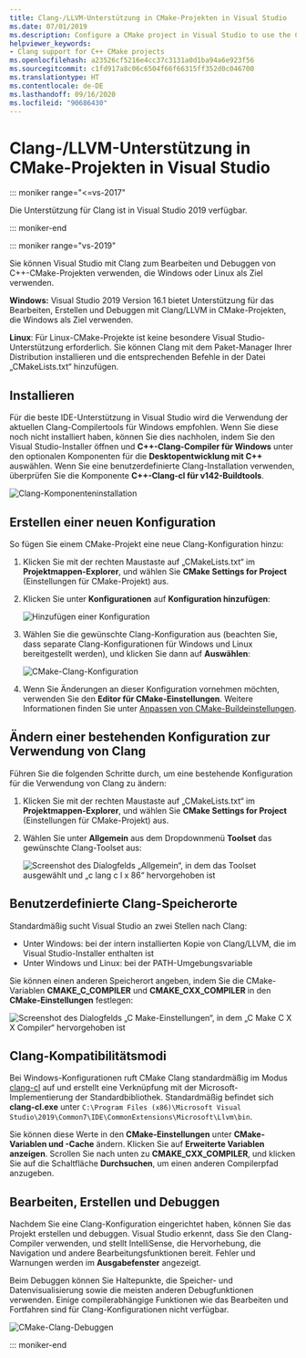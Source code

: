 ```yaml
---
title: Clang-/LLVM-Unterstützung in CMake-Projekten in Visual Studio
ms.date: 07/01/2019
ms.description: Configure a CMake project in Visual Studio to use the Clang/LLVM toolchain.
helpviewer_keywords:
- Clang support for C++ CMake projects
ms.openlocfilehash: a23526cf5216e4cc37c3131a0d1ba94a6e923f56
ms.sourcegitcommit: c1fd917a8c06c6504f66f66315ff352d0c046700
ms.translationtype: HT
ms.contentlocale: de-DE
ms.lasthandoff: 09/16/2020
ms.locfileid: "90686430"
---
```

# <a name="clangllvm-support-in-visual-studio-cmake-projects"></a>Clang-/LLVM-Unterstützung in CMake-Projekten in Visual Studio

::: moniker range="<=vs-2017"

Die Unterstützung für Clang ist in Visual Studio 2019 verfügbar.

::: moniker-end

::: moniker range="vs-2019"

Sie können Visual Studio mit Clang zum Bearbeiten und Debuggen von C++-CMake-Projekten verwenden, die Windows oder Linux als Ziel verwenden.

**Windows:** Visual Studio 2019 Version 16.1 bietet Unterstützung für das Bearbeiten, Erstellen und Debuggen mit Clang/LLVM in CMake-Projekten, die Windows als Ziel verwenden.

**Linux**: Für Linux-CMake-Projekte ist keine besondere Visual Studio-Unterstützung erforderlich. Sie können Clang mit dem Paket-Manager Ihrer Distribution installieren und die entsprechenden Befehle in der Datei „CMakeLists.txt“ hinzufügen.

## <a name="install"></a>Installieren

Für die beste IDE-Unterstützung in Visual Studio wird die Verwendung der aktuellen Clang-Compilertools für Windows empfohlen. Wenn Sie diese noch nicht installiert haben, können Sie dies nachholen, indem Sie den Visual Studio-Installer öffnen und **C++-Clang-Compiler für Windows** unter den optionalen Komponenten für die **Desktopentwicklung mit C++** auswählen. Wenn Sie eine benutzerdefinierte Clang-Installation verwenden, überprüfen Sie die Komponente **C++-Clang-cl für v142-Buildtools**.

![Clang-Komponenteninstallation](media/clang-install-vs2019.png)

## <a name="create-a-new-configuration"></a>Erstellen einer neuen Konfiguration

So fügen Sie einem CMake-Projekt eine neue Clang-Konfiguration hinzu:

1. Klicken Sie mit der rechten Maustaste auf „CMakeLists.txt“ im **Projektmappen-Explorer**, und wählen Sie **CMake Settings for Project** (Einstellungen für CMake-Projekt) aus.

1. Klicken Sie unter **Konfigurationen** auf **Konfiguration hinzufügen**:

   ![Hinzufügen einer Konfiguration](media/cmake-add-config-icon.png)

1. Wählen Sie die gewünschte Clang-Konfiguration aus (beachten Sie, dass separate Clang-Konfigurationen für Windows und Linux bereitgestellt werden), und klicken Sie dann auf **Auswählen**:

   ![CMake-Clang-Konfiguration](media/cmake-clang-configuration.png)

1. Wenn Sie Änderungen an dieser Konfiguration vornehmen möchten, verwenden Sie den **Editor für CMake-Einstellungen**. Weitere Informationen finden Sie unter [Anpassen von CMake-Buildeinstellungen](customize-cmake-settings.md).

## <a name="modify-an-existing-configuration-to-use-clang"></a>Ändern einer bestehenden Konfiguration zur Verwendung von Clang

Führen Sie die folgenden Schritte durch, um eine bestehende Konfiguration für die Verwendung von Clang zu ändern:

1. Klicken Sie mit der rechten Maustaste auf „CMakeLists.txt“ im **Projektmappen-Explorer**, und wählen Sie **CMake Settings for Project** (Einstellungen für CMake-Projekt) aus.

1. Wählen Sie unter **Allgemein** aus dem Dropdownmenü **Toolset** das gewünschte Clang-Toolset aus:

   ![Screenshot des Dialogfelds „Allgemein“, in dem das Toolset ausgewählt und „c lang c l x 86“ hervorgehoben ist](media/cmake-clang-toolset.png)

## <a name="custom-clang-locations"></a>Benutzerdefinierte Clang-Speicherorte

Standardmäßig sucht Visual Studio an zwei Stellen nach Clang:

- Unter Windows: bei der intern installierten Kopie von Clang/LLVM, die im Visual Studio-Installer enthalten ist
- Unter Windows und Linux: bei der PATH-Umgebungsvariable

Sie können einen anderen Speicherort angeben, indem Sie die CMake-Variablen **CMAKE_C_COMPILER** und **CMAKE_CXX_COMPILER** in den **CMake-Einstellungen** festlegen:

![Screenshot des Dialogfelds „C Make-Einstellungen“, in dem „C Make C X X Compiler“ hervorgehoben ist](media/clang-location-cmake.png)

## <a name="clang-compatibility-modes"></a>Clang-Kompatibilitätsmodi

Bei Windows-Konfigurationen ruft CMake Clang standardmäßig im Modus [clang-cl](https://llvm.org/devmtg/2014-04/PDFs/Talks/clang-cl.pdf) auf und erstellt eine Verknüpfung mit der Microsoft-Implementierung der Standardbibliothek. Standardmäßig befindet sich **clang-cl.exe** unter `C:\Program Files (x86)\Microsoft Visual Studio\2019\Common7\IDE\CommonExtensions\Microsoft\Llvm\bin`.

Sie können diese Werte in den **CMake-Einstellungen** unter **CMake-Variablen und -Cache** ändern. Klicken Sie auf **Erweiterte Variablen anzeigen**. Scrollen Sie nach unten zu **CMAKE_CXX_COMPILER**, und klicken Sie auf die Schaltfläche **Durchsuchen**, um einen anderen Compilerpfad anzugeben.

## <a name="edit-build-and-debug"></a>Bearbeiten, Erstellen und Debuggen

Nachdem Sie eine Clang-Konfiguration eingerichtet haben, können Sie das Projekt erstellen und debuggen. Visual Studio erkennt, dass Sie den Clang-Compiler verwenden, und stellt IntelliSense, die Hervorhebung, die Navigation und andere Bearbeitungsfunktionen bereit. Fehler und Warnungen werden im **Ausgabefenster** angezeigt.

Beim Debuggen können Sie Haltepunkte, die Speicher- und Datenvisualisierung sowie die meisten anderen Debugfunktionen verwenden. Einige compilerabhängige Funktionen wie das Bearbeiten und Fortfahren sind für Clang-Konfigurationen nicht verfügbar.

![CMake-Clang-Debuggen](media/clang-debug-visualize.png)

::: moniker-end
